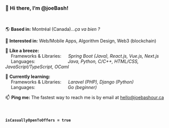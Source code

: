 ### 👋 Hi there, I’m @joeBash!
<br>

🌎 **Based in:** Montréal (Canada)..._ça va bien ?_

👀 **Interested in:** Web/Mobile Apps, Algorithm Design, Web3 (blockchain)

🍃 **Like a breeze:**</br>
&emsp;
Frameworks & Libraries:
&emsp;
_Spring Boot (Java), React.js, Vue.js, Next.js</br>_
&emsp;
Languages:
&emsp;&emsp;&emsp;&emsp;&emsp;&emsp;&nbsp;&nbsp;&nbsp;
_Java, Python, C/C++, HTML/CSS, JavaScript/TypeScript, OCaml_

🎯 **Currently learning:**</br>
&emsp;
Frameworks & Libraries:
&emsp;
_Laravel (PHP), Django (Python)</br>_
&emsp;
Languages:
&emsp;&emsp;&emsp;&emsp;&emsp;&emsp;&nbsp;&nbsp;&nbsp;
_Go (beginner)_

📫 **Ping me:** The fastest way to reach me is by email at [hello@joebashour.ca](mailto:hello@joebashour.ca)

<br>

#### `isCasuallyOpenToOffers = true`

<!---
Sample comment block. Not visibile.
--->
